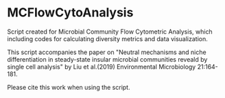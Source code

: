 # MCFlowCytoAnalysis
Script created for Microbial Community Flow Cytometric Analysis, which including codes for calculating diversity metrics and data visualization.

This script accompanies the paper on "Neutral mechanisms and niche differentiation in steady-state insular microbial communities reveald by single cell analysis" by Liu et al.(2019) Environmental Microbiology 21:164-181.

Please cite this work when using the script.
